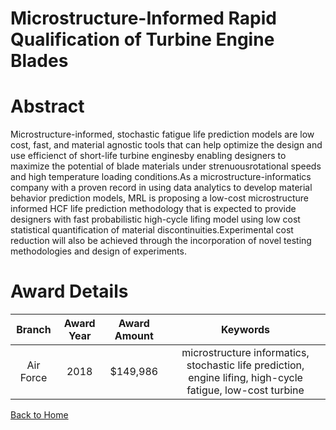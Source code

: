 
Microstructure-Informed Rapid Qualification of Turbine Engine Blades
====================================================================

# Abstract


Microstructure-informed, stochastic fatigue life prediction models are low cost, fast, and material agnostic tools that can help optimize the design and use efficienct of short-life turbine enginesby enabling designers to maximize the potential of blade materials under strenuousrotational speeds and high temperature loading conditions.As a microstructure-informatics company with a proven record in using data analytics to develop material behavior prediction models, MRL is proposing a low-cost microstructure informed HCF life prediction methodology that is expected to provide designers with fast probabilistic high-cycle lifing model using low cost statistical quantification of material discontinuities.Experimental cost reduction will also be achieved through the incorporation of novel testing methodologies and design of experiments.  

# Award Details

|Branch|Award Year|Award Amount|Keywords|
| :---: | :---: | :---: | :---: |
|Air Force|2018|$149,986|microstructure informatics, stochastic life prediction, engine lifing, high-cycle fatigue, low-cost turbine|
  
  


[Back to Home](https://github.com/chrischow/dod_sbir_awards/DJ/#1428)